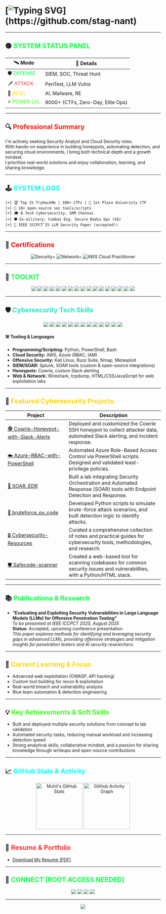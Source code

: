 # [![Typing SVG](https://readme-typing-svg.demolab.com?font=Fira+Code&pause=1000&color=F71606&width=600&lines=%F0%9F%94%91+root%40muhil%3A~%23+echo+%F0%9F%91%8B+Hi%2C+I'm+Muhil+%7C+CyberOps+in+Prog...)](https://github.com/stag-nant)

---

## 🟢 <span style="color:#00FF41">SYSTEM STATUS PANEL</span>

| 🛰️ **Mode**      | 🚦 **Details**                         |
|-------------------|----------------------------------------|
| 🛡️ <span style="color:#00FF41">DEFENSE</span>   | SIEM, SOC, Threat Hunt             |
| 🗡️ <span style="color:#FF3131">ATTACK</span>    | PenTest, LLM Vulns                 |
| 🧠 <span style="color:#FFD600">INTEL</span>     | AI, Malware, RE                    |
| ⚡ <span style="color:#39FF14">POWER LVL</span> | 9000+ (CTFs, Zero-Day, Elite Ops)  |

---

## 🔍 <span style="color:#F71606">Professional Summary</span>

I'm actively seeking Security Analyst and Cloud Security roles.  
With hands-on experience in building honeypots, automating detection, and securing cloud environments, I bring both technical depth and a growth mindset.  
I prioritize real-world solutions and enjoy collaboration, learning, and sharing knowledge.

---

## 🕹️ <span style="color:#00FFF7">SYSTEM LOGS</span>

```
[+] 🏆 Top 1% TryHackMe | 100+ CTFs | 🥇 1st Place University CTF
[+] 🤖 10+ open-source sec tools/scripts
[+] 🎓 B.Tech Cybersecurity, SRM Chennai
[+] 🛡️ Ex-military: Combat Eng. Secure Radio Ops (SG)
[+] 📜 IEEE ICCPCT’25 LLM Security Paper (accepted!)
```

---

## 🧾 <span style="color:#F80000">Certifications</span>

<p align="center">
  <img src="https://img.shields.io/badge/CompTIA%20Security%2B-%F0%9F%94%92%20Certified-F80000?style=for-the-badge&logo=comptia&logoColor=white" alt="Security+">
  <img src="https://img.shields.io/badge/CompTIA%20Network%2B-%F0%9F%94%92%20Certified-F80000?style=for-the-badge&logo=comptia&logoColor=white" alt="Network+">
  <img src="https://img.shields.io/badge/AWS%20Cloud%20Practitioner-%F0%9F%9A%80%20Certified-FF9900?style=for-the-badge&logo=amazonaws&logoColor=white" alt="AWS Cloud Practitioner">
</p>

---

## 🧬 <span style="color:#00FF41">TOOLKIT</span>

<p align="center">
  <img src="https://img.shields.io/badge/Python-%F0%9F%94%A5-151515?style=for-the-badge&logo=python&logoColor=00FF41"/>
  <img src="https://img.shields.io/badge/Bash-%F0%9F%94%A5-151515?style=for-the-badge&logo=gnu-bash&logoColor=00FF41"/>
  <img src="https://img.shields.io/badge/PowerShell-%F0%9F%94%A5-151515?style=for-the-badge&logo=powershell&logoColor=00FF41"/>
  <img src="https://img.shields.io/badge/C++-%F0%9F%94%A5-151515?style=for-the-badge&logo=c%2B%2B&logoColor=00FF41"/>
  <img src="https://img.shields.io/badge/Wireshark-%F0%9F%94%A5-151515?style=for-the-badge&logo=wireshark&logoColor=00FF41"/>
  <img src="https://img.shields.io/badge/Burp_Suite-%F0%9F%94%A5-151515?style=for-the-badge&logo=burpsuite&logoColor=FF3131"/>
  <img src="https://img.shields.io/badge/Metasploit-%F0%9F%94%A5-151515?style=for-the-badge&logo=metasploit&logoColor=00FF41"/>
  <img src="https://img.shields.io/badge/Nmap-%F0%9F%94%A5-151515?style=for-the-badge&logo=nmap&logoColor=00FF41"/>
  <img src="https://img.shields.io/badge/Wazuh-%F0%9F%94%A5-151515?style=for-the-badge&logo=wazuh&logoColor=00FF41"/>
  <img src="https://img.shields.io/badge/Kali_Linux-%F0%9F%94%A5-151515?style=for-the-badge&logo=kalilinux&logoColor=00FF41"/>
  <img src="https://img.shields.io/badge/Ubuntu-%F0%9F%94%A5-151515?style=for-the-badge&logo=ubuntu&logoColor=FF6C00"/>
  <img src="https://img.shields.io/badge/Windows-%F0%9F%94%A5-151515?style=for-the-badge&logo=windows&logoColor=00ADEF"/>
  <img src="https://img.shields.io/badge/AWS-%F0%9F%9A%80-151515?style=for-the-badge&logo=amazon-aws&logoColor=FF9900"/>
  <img src="https://img.shields.io/badge/Azure-%F0%9F%9A%80-151515?style=for-the-badge&logo=microsoft-azure&logoColor=00ADEF"/>
  <img src="https://img.shields.io/badge/Splunk-%F0%9F%94%A5-151515?style=for-the-badge&logo=splunk&logoColor=00FF41"/>
  <img src="https://img.shields.io/badge/Cowrie-%F0%9F%94%A5-151515?style=for-the-badge&logo=honeypot&logoColor=00FF41"/>
  <img src="https://img.shields.io/badge/SOAR-%F0%9F%94%A5-151515?style=for-the-badge&logo=automation&logoColor=00FF41"/>
</p>

---

## 🛡️ <span style="color:#27E1C1">Cybersecurity Tech Skills</span>

<p align="center">
  <img src="https://img.shields.io/badge/Penetration%20Testing-%F0%9F%92%BB-informational?style=for-the-badge&color=00FF41"/>
  <img src="https://img.shields.io/badge/Red%20Team%20Ops-%F0%9F%94%BB-informational?style=for-the-badge&color=FF3131"/>
  <img src="https://img.shields.io/badge/Web%20%26%20API%20Exploitation-%F0%9F%92%BE-informational?style=for-the-badge&color=FFD600"/>
  <img src="https://img.shields.io/badge/Malware%20Analysis-%F0%9F%92%80-informational?style=for-the-badge&color=00ADEF"/>
  <img src="https://img.shields.io/badge/CTF%20Writeups-%F0%9F%8C%90-informational?style=for-the-badge&color=39FF14"/>
  <img src="https://img.shields.io/badge/Network%20Security-%F0%9F%94%A7-informational?style=for-the-badge&color=00CED1"/>
  <img src="https://img.shields.io/badge/Privilege%20Escalation-%F0%9F%94%92-informational?style=for-the-badge&color=FF3131"/>
  <img src="https://img.shields.io/badge/Cloud%20Security-%F0%9F%9A%80-informational?style=for-the-badge&color=00FF41"/>
  <img src="https://img.shields.io/badge/SIEM%20%26%20SOAR-%F0%9F%94%8A-informational?style=for-the-badge&color=FFD600"/>
  <img src="https://img.shields.io/badge/Incident%20Response-%F0%9F%94%A5-informational?style=for-the-badge&color=F71606"/>
  <img src="https://img.shields.io/badge/Threat%20Detection-%F0%9F%94%A5-informational?style=for-the-badge&color=00FF41"/>
  <img src="https://img.shields.io/badge/Blue%20Team%20Ops-%F0%9F%94%96-informational?style=for-the-badge&color=00CED1"/>
  <img src="https://img.shields.io/badge/Automation%20%26%20Scripting-%F0%9F%A7%A1-informational?style=for-the-badge&color=00FF41"/>
</p>

#### 🛠️ Tooling & Languages

- **Programming/Scripting:** Python, PowerShell, Bash
- **Cloud Security:** AWS, Azure (RBAC, IAM)
- **Offensive Security:** Kali Linux, Burp Suite, Nmap, Metasploit
- **SIEM/SOAR:** Splunk, SOAR tools (custom & open-source integrations)
- **Honeypots:** Cowrie, custom Slack alerting
- **Web & Network:** Wireshark, tcpdump, HTML/CSS/JavaScript for web exploitation labs

---

## 🚀 <span style="color:#FFD600">Featured Cybersecurity Projects</span>

| Project                                                                                 | Description                                                                                                      |
|-----------------------------------------------------------------------------------------|------------------------------------------------------------------------------------------------------------------|
| [🕵️ Cowrie-Honeypot-with-Slack-Alerts](https://github.com/stag-nant/Cowrie-Honeypot-with-Slack-Alerts) | Deployed and customized the Cowrie SSH honeypot to collect attacker data, automated Slack alerting, and incident response. |
| [☁️ Azure-RBAC-with-PowerShell](https://github.com/stag-nant/Azure-RBAC-with-PowerShell) | Automated Azure Role-Based Access Control via PowerShell scripts. Designed and validated least-privilege policies.         |
| [🔗 SOAR_EDR](https://github.com/stag-nant/SOAR_EDR)                                    | Built a lab integrating Security Orchestration and Automated Response (SOAR) tools with Endpoint Detection and Response.    |
| [🐍 bruteforce_py_code](https://github.com/stag-nant/bruteforce_py_code)                | Developed Python scripts to simulate brute-force attack scenarios, and built detection logic to identify attacks.           |
| [🔒 Cybersecurity-Resources](https://github.com/stag-nant/Cybersecurity-Resources)       | Curated a comprehensive collection of notes and practical guides for cybersecurity tools, methodologies, and research.      |
| [🛡️ Safecode-scanner](https://github.com/stag-nant/Safecode-scanner)                    | Created a web-based tool for scanning codebases for common security issues and vulnerabilities, with a Python/HTML stack.   |

---

## 📚 <span style="color:#00FF41">Publications & Research</span>

- **“Evaluating and Exploiting Security Vulnerabilities in Large Language Models (LLMs) for Offensive Penetration Testing”**  
  *To be presented at IEEE ICCPCT 2025, August 2025*  
  **Status:** Accepted, upcoming conference presentation  
  *This paper explores methods for identifying and leveraging security gaps in advanced LLMs, providing offensive strategies and mitigation insights for penetration testers and AI security researchers.*

---

## 🌱 <span style="color:#FFD600">Current Learning & Focus</span>

- Advanced web exploitation (OWASP, API hacking)
- Custom tool building for recon & exploitation
- Real-world breach and vulnerability analysis
- Blue team automation & detection engineering

---

## 💡 <span style="color:#39FF14">Key Achievements & Soft Skills</span>

- Built and deployed multiple security solutions from concept to lab validation
- Automated security tasks, reducing manual workload and increasing detection speed
- Strong analytical skills, collaborative mindset, and a passion for sharing knowledge through writeups and open-source contributions

---

## 📈 <span style="color:#00FFF7">GitHub Stats & Activity</span>

<p align="center">
  <img src="https://github-readme-stats.vercel.app/api?username=stag-nant&show_icons=true&theme=radical" alt="Muhil's GitHub Stats" height="150"/>
  <img src="https://github-readme-activity-graph.vercel.app/graph?username=stag-nant&theme=redical" alt="GitHub Activity Graph" height="150"/>
</p>

---

## 📄 <span style="color:#FF3131">Resume & Portfolio</span>

- [Download My Resume (PDF)](https://github.com/stag-nant/stag-nant/raw/main/RESUME_LATEST.pdf)

---

## 🖤 <span style="color:#00FF41">CONNECT [ROOT ACCESS NEEDED]</span>

<p align="center">
  <a href="https://www.linkedin.com/in/muhilm"><img src="https://img.shields.io/badge/LinkedIn-0A66C2?style=for-the-badge&logo=linkedin&logoColor=white"></a>
  <a href="mailto:muhilm6@gmail.com"><img src="https://img.shields.io/badge/Email-EA4335?style=for-the-badge&logo=gmail&logoColor=white"></a>
  <a href="https://tryhackme.com/p/lasthacker"><img src="https://img.shields.io/badge/TryHackMe-lasthacker-red?style=for-the-badge&logo=tryhackme&logoColor=white"></a>
  <a href="https://github.com/stag-nant/stag-nant/raw/main/RESUME_LATEST.pdf"><img src="https://img.shields.io/badge/Resume-PDF-00FF41?style=for-the-badge&logo=readthedocs&logoColor=white"></a>
</p>

---

<p align="center">
  <img src="https://capsule-render.vercel.app/api?type=rect&text=SESSION%20TERMINATED%20%F0%9F%94%92&fontColor=00FF41&color=151515&height=90"/>
</p>

<!--
# 🕵️ HACKER EASTER EGG:
# If you found this, you are one of us.
-->
